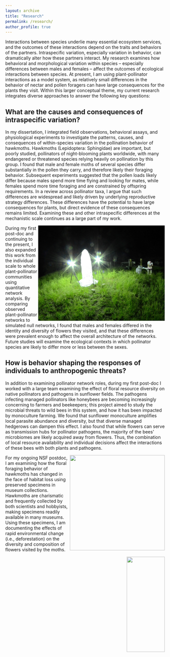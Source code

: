 ```yaml
---
layout: archive
title: "Research"
permalink: /research/
author_profile: true
---
```


Interactions between species underlie many essential ecosystem services, and the outcomes of these interactions depend on the traits and behaviors of the partners. Intraspecific variation, especially variation in behavior, can dramatically alter how these partners interact. My research examines how behavioral and morphological variation within species – especially differences between males and females – affect the outcomes of ecological interactions between species. At present, I am using plant-pollinator interactions as a model system, as relatively small differences in the behavior of nectar and pollen foragers can have large consequences for the plants they visit.
Within this larger conceptual theme, my current research integrates diverse approaches to answer the following key questions: 

## What are the causes and consequences of intraspecific variation? ##

In my dissertation, I integrated field observations, behavioral assays, and physiological experiments to investigate the patterns, causes, and consequences of within-species variation in the pollination behavior of hawkmoths. Hawkmoths (Lepidoptera: Sphingidae) are important, but poorly studied, pollinators of night-blooming plants worldwide, with many endangered or threatened species relying heavily on pollination by this group. 
I found that male and female moths of several species differ substantially in the pollen they carry, and therefore likely their foraging behavior.  Subsequent experiments suggested that the pollen loads likely differ because males spend more time flying and looking for mates, while females spend more time foraging and are constrained by offspring requirements. In a review across pollinator taxa, I argue that such differences are widespread and likely driven by underlying reproductive strategy differences. These differences have the potential to have large consequences for plants, but direct evidence of these consequences remains limited. Examining these and other intraspecific differences at the mechanistic scale continues as a large part of my work.

<img src="/assets/images/dark_blacklighting.jpg" align="right" width="400" height="300">


During my first post-doc and continuing to the present, I also expanded this work from the individual scale to whole plant-pollinator communities using quantitative network analysis. By comparing observed plant-pollinator networks to simulated null networks, I found that males and females differed in the identity and diversity of flowers they visited, and that these differences were prevalent enough to affect the overall architecture of the networks. Future studies will examine the ecological contexts in which pollinator species are likely to differ more or less between the sexes. 

## How is behavior shaping the responses of individuals to anthropogenic threats? ##

In addition to examining pollinator network roles, during my first post-doc I worked with a large team examining the effect of floral resource diversity on native pollinators and pathogens in sunflower fields. The pathogens infecting managed pollinators like honeybees are becoming increasingly concerning to farmers and beekeepers; this project aimed to study the microbial threats to wild bees in this system, and how it has been impacted by monoculture farming. We found that sunflower monoculture amplifies local parasite abundance and diversity, but that diverse managed hedgerows can dampen this effect. I also found that while flowers can serve as transmission hubs for pollinator pathogens, the majority of the bees’ microbiomes are likely acquired away from flowers. Thus, the combination of local resource availability and individual decisions affect the interactions of these bees with both plants and pathogens. 

<img src="/assets/images/IMG_20190722_105136743.jpg" align="right" width="300" height="300">

For my ongoing NSF postdoc, I am examining how the floral foraging behavior of hawkmoths has changed in the face of habitat loss using preserved specimens in museum collections. Hawkmoths are charismatic and frequently collected by both scientists and hobbyists, making specimens readily available in many museums. Using these specimens, I am documenting the effects of rapid environmental change (i.e., deforestation) on the diversity and composition of flowers visited by the moths. 

<img src="/assets/images/IMG_20210913_091913270.jpg" align="right" width="120" height="300">
